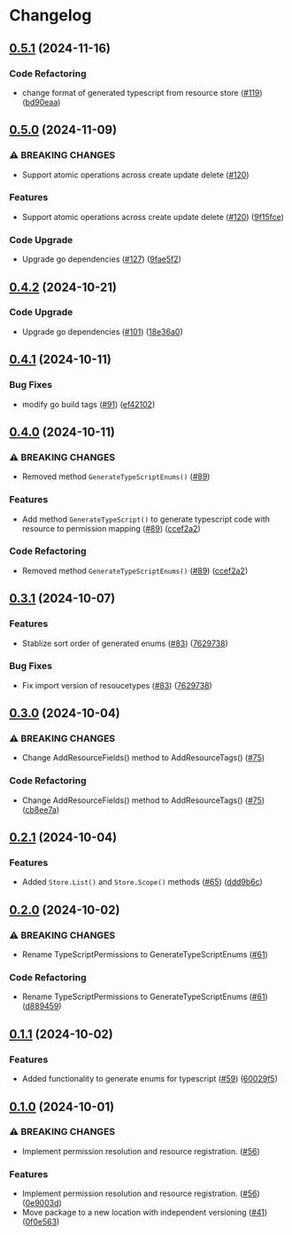 # Changelog

## [0.5.1](https://github.com/cccteam/ccc/compare/resourcestore/v0.5.0...resourcestore/v0.5.1) (2024-11-16)


### Code Refactoring

* change format of generated typescript from resource store ([#119](https://github.com/cccteam/ccc/issues/119)) ([bd90eaa](https://github.com/cccteam/ccc/commit/bd90eaa76014a92679ac1c87aa9c614346563800))

## [0.5.0](https://github.com/cccteam/ccc/compare/resourcestore/v0.4.2...resourcestore/v0.5.0) (2024-11-09)


### ⚠ BREAKING CHANGES

* Support atomic operations across create update delete ([#120](https://github.com/cccteam/ccc/issues/120))

### Features

* Support atomic operations across create update delete ([#120](https://github.com/cccteam/ccc/issues/120)) ([9f15fce](https://github.com/cccteam/ccc/commit/9f15fce5c8022ca5c25b86dee12be0326212cc75))


### Code Upgrade

* Upgrade go dependencies ([#127](https://github.com/cccteam/ccc/issues/127)) ([9fae5f2](https://github.com/cccteam/ccc/commit/9fae5f2a049a8b4a6f73bb55b171c9ef8578af08))

## [0.4.2](https://github.com/cccteam/ccc/compare/resourcestore/v0.4.1...resourcestore/v0.4.2) (2024-10-21)


### Code Upgrade

* Upgrade go dependencies ([#101](https://github.com/cccteam/ccc/issues/101)) ([18e36a0](https://github.com/cccteam/ccc/commit/18e36a0e5ee749a0d5daaf91466bb02e899da2aa))

## [0.4.1](https://github.com/cccteam/ccc/compare/resourcestore/v0.4.0...resourcestore/v0.4.1) (2024-10-11)


### Bug Fixes

* modify go build tags ([#91](https://github.com/cccteam/ccc/issues/91)) ([ef42102](https://github.com/cccteam/ccc/commit/ef42102c8b6c8e4a00b4fba6baf8699f130996ca))

## [0.4.0](https://github.com/cccteam/ccc/compare/resourcestore/v0.3.1...resourcestore/v0.4.0) (2024-10-11)


### ⚠ BREAKING CHANGES

* Removed method `GenerateTypeScriptEnums()` ([#89](https://github.com/cccteam/ccc/issues/89))

### Features

* Add method `GenerateTypeScript()` to generate typescript code with resource to permission mapping ([#89](https://github.com/cccteam/ccc/issues/89)) ([ccef2a2](https://github.com/cccteam/ccc/commit/ccef2a2d970298a85525a6709d8e49a018c4a5bd))


### Code Refactoring

* Removed method `GenerateTypeScriptEnums()` ([#89](https://github.com/cccteam/ccc/issues/89)) ([ccef2a2](https://github.com/cccteam/ccc/commit/ccef2a2d970298a85525a6709d8e49a018c4a5bd))

## [0.3.1](https://github.com/cccteam/ccc/compare/resourcestore/v0.3.0...resourcestore/v0.3.1) (2024-10-07)


### Features

* Stablize sort order of generated enums ([#83](https://github.com/cccteam/ccc/issues/83)) ([7629738](https://github.com/cccteam/ccc/commit/7629738a4d118059390e0206a5b1f9ae674ac516))


### Bug Fixes

* Fix import version of resoucetypes ([#83](https://github.com/cccteam/ccc/issues/83)) ([7629738](https://github.com/cccteam/ccc/commit/7629738a4d118059390e0206a5b1f9ae674ac516))

## [0.3.0](https://github.com/cccteam/ccc/compare/resourcestore/v0.2.1...resourcestore/v0.3.0) (2024-10-04)


### ⚠ BREAKING CHANGES

* Change AddResourceFields() method to AddResourceTags() ([#75](https://github.com/cccteam/ccc/issues/75))

### Code Refactoring

* Change AddResourceFields() method to AddResourceTags() ([#75](https://github.com/cccteam/ccc/issues/75)) ([cb8ee7a](https://github.com/cccteam/ccc/commit/cb8ee7a7824d942fea27320abe8933cd29182134))

## [0.2.1](https://github.com/cccteam/ccc/compare/resourcestore/v0.2.0...resourcestore/v0.2.1) (2024-10-04)


### Features

* Added `Store.List()` and `Store.Scope()` methods ([#65](https://github.com/cccteam/ccc/issues/65)) ([ddd9b6c](https://github.com/cccteam/ccc/commit/ddd9b6c578b8527ff32fc477219b50d0b89501c5))

## [0.2.0](https://github.com/cccteam/ccc/compare/resourcestore/v0.1.1...resourcestore/v0.2.0) (2024-10-02)


### ⚠ BREAKING CHANGES

* Rename TypeScriptPermissions to GenerateTypeScriptEnums ([#61](https://github.com/cccteam/ccc/issues/61))

### Code Refactoring

* Rename TypeScriptPermissions to GenerateTypeScriptEnums ([#61](https://github.com/cccteam/ccc/issues/61)) ([d889459](https://github.com/cccteam/ccc/commit/d889459ff64b6a517573f2a24da4ca1328e0a204))

## [0.1.1](https://github.com/cccteam/ccc/compare/resourcestore/v0.1.0...resourcestore/v0.1.1) (2024-10-02)


### Features

* Added functionality to generate enums for typescript ([#59](https://github.com/cccteam/ccc/issues/59)) ([60029f5](https://github.com/cccteam/ccc/commit/60029f5b46671516a41ee0491f10c711650de7c2))

## [0.1.0](https://github.com/cccteam/ccc/compare/resourcestore-v0.0.1...resourcestore/v0.1.0) (2024-10-01)


### ⚠ BREAKING CHANGES

* Implement permission resolution and resource registration. ([#56](https://github.com/cccteam/ccc/issues/56))

### Features

* Implement permission resolution and resource registration. ([#56](https://github.com/cccteam/ccc/issues/56)) ([0e9003d](https://github.com/cccteam/ccc/commit/0e9003d620b4e0e9a456ba76f9a82fa4cd247d0d))
* Move package to a new location with independent versioning ([#41](https://github.com/cccteam/ccc/issues/41)) ([0f0e563](https://github.com/cccteam/ccc/commit/0f0e5637c1e71efb95e4bc81ab8995ab44036fe7))
